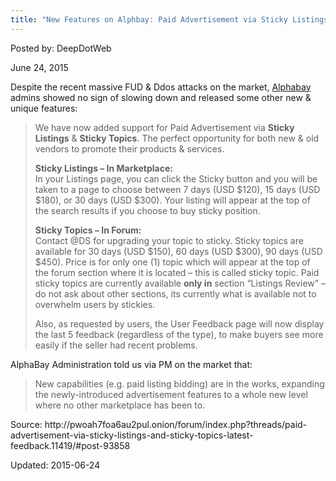 ```yaml
---
title: "New Features on Alphbay: Paid Advertisement via Sticky Listings &#038; Sticky Topics"
---
```


Posted by: DeepDotWeb 

<span>June 24, 2015</span>



    

    

    

    

    
<div class="g-plusone" data-size="medium" data-href="
/2015/06/24/new-features-on-alphbay-paid-advertisement-via-sticky-listings-sticky-topics/"></div>
    

    

    
<p>Despite the recent massive FUD &amp; Ddos attacks on the market, <a href="/marketplace-directory/listing/alphabay">Alphabay</a> admins showed no sign of slowing down and released some other new &amp; unique features:</p>
<blockquote><p>We have now added support for Paid Advertisement via <b>Sticky Listings</b> &amp; <b>Sticky Topics</b>. The perfect opportunity for both new &amp; old vendors to promote their products &amp; services.</p>
<p><b>Sticky Listings &#8211; In Marketplace:</b><br/>
    In your Listings page, you can click the Sticky button and you will be taken to a page to choose between 7 days (USD $120), 15 days (USD $180), or 30 days (USD $300). Your listing will appear at the top of the search results if you choose to buy sticky position.</p>
<p><b>Sticky Topics &#8211; In Forum:</b><br/>
    Contact @DS for upgrading your topic to sticky. Sticky topics are available for 30 days (USD $150), 60 days (USD $300), 90 days (USD $450). Price is for only one (1) topic which will appear at the top of the forum section where it is located &#8211; this is called sticky topic. Paid sticky topics are currently available <b>only in</b> section &#8220;Listings Review&#8221; &#8211; do not ask about other sections, its currently what is available not to overwhelm users by stickies.</p>
<p>Also, as requested by users, the User Feedback page will now display the last 5 feedback (regardless of the type), to make buyers see more easily if the seller had recent problems.</p></blockquote>
<p>AlphaBay Administration told us via PM on the market that:</p>
<blockquote><p>New capabilities (e.g. paid listing bidding) are in the works, expanding the newly-introduced advertisement features to a whole new level where no other marketplace has been to.</p></blockquote>
<p>Source: http://pwoah7foa6au2pul.onion/forum/index.php?threads/paid-advertisement-via-sticky-listings-and-sticky-topics-latest-feedback.11419/#post-93858</p>

    

    

Updated: 2015-06-24

    
